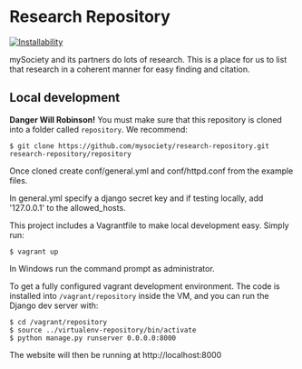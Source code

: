 Research Repository
===========================

[![Installability](http://img.shields.io/badge/installability-gold-ffd700.svg)]()

mySociety and its partners do lots of research. This is a place for us to list that research in a coherent manner for easy finding and citation.

Local development
-----------------

**Danger Will Robinson!** You must make sure that this repository is cloned into a folder called `repository`. We recommend:

    $ git clone https://github.com/mysociety/research-repository.git research-repository/repository

Once cloned create conf/general.yml and conf/httpd.conf from the example files.

In general.yml specify a django secret key and if testing locally, add '127.0.0.1' to the allowed_hosts.
    
This project includes a Vagrantfile to make local development easy.
Simply run:

    $ vagrant up

In Windows run the command prompt as administrator. 
    
To get a fully configured vagrant development environment. The code is
installed into `/vagrant/repository` inside the VM, and you can run
the Django dev server with:

    $ cd /vagrant/repository
    $ source ../virtualenv-repository/bin/activate
    $ python manage.py runserver 0.0.0.0:8000

The website will then be running at http://localhost:8000
